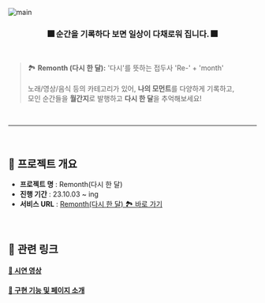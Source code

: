 ![main](https://github.com/outoro/remonth/assets/102403987/2069544d-2d23-4a6c-84f4-b5f3fe12ffcf)
<main align="center">
    <h3 align="center">🎆 순간을 기록하다 보면 일상이 다채로워 집니다. 🎆</h3> 
</main>

<br>

> 🏞 **Remonth (다시 한 달):**  '다시'를 뜻하는 접두사 'Re-' + 'month' <br>
> <br>
> 노래/영상/음식 등의 카테고리가 있어, **나의 모먼트**를 다양하게 기록하고, <br>
> 모인 순간들을 **월간지**로 발행하고 **다시 한 달**을 추억해보세요! <br>
>
<br>

------------

<br>

## 🚩 프로젝트 개요
* **프로젝트 명** : Remonth(다시 한 달)
* **진행 기간** : 23.10.03 ~ ing
* **서비스 URL** : [Remonth(다시 한 달) 🏞 바로 가기](https://remonth.vercel.app/)

<br>

## 📝 관련 링크

#### [🎥 시연 영상](https://youtu.be/G5Gz6EIQZPI)

#### [📌 구현 기능 및 페이지 소개](https://sand-newt-068.notion.site/Remonth-9843e8b0c5c1493aba61b04e9b6e9c10?pvs=4)

<br>


